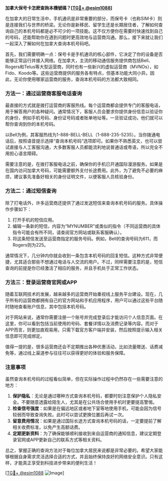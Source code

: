 **加拿大保号卡怎麽查詢本機號碼？[[TG💪+ @esim1088](https://t.me/s/esim1088)]**

在加拿大的日常生活中，手机通讯是非常重要的部分，而保号卡（也称SIM卡）则是连接我们与世界的桥梁。无论你是新移民、留学生还是长期居住者，了解如何查询自己的本机号码都是必不可少的一项技能。这不仅方便你在需要时快速找到自己的号码，还能帮助你在遇到问题时更高效地与运营商沟通。那么，接下来就让我们一起深入了解如何在加拿大查询本机号码吧。

首先，我们需要明确一点：保号卡是手机通讯的核心部件，它决定了你的设备是否能够正常运行并接入网络。在加拿大，主流的移动通信服务提供商包括Bell、Rogers和Telus等大型运营商，同时也有一些新兴的虚拟运营商（MVNOs），如Fido、Koodo等。这些运营商提供的服务各有特点，但基本功能大同小异。因此，无论你使用哪家运营商的服务，查询本机号码的方法都大致相同。

### 方法一：通过运营商客服电话查询

最直接的方式就是拨打运营商的客服热线。每个运营商都会提供专门的客服电话，用于解答用户的各种疑问。通常情况下，客服人员会要求你提供身份信息以验证你的身份，例如手机号码、身份证号码或者账单地址等。一旦验证成功，他们就可以帮你查询到你的本机号码。

以Bell为例，其客服热线为1-888-BELL-BELL（1-888-235-5235）。当你拨通电话后，按照语音提示选择“查询本机号码”选项即可。如果你不熟悉英文，也可以尝试直接与人工客服沟通，大多数客服人员都能流利地说普通话或粤语，所以完全不用担心语言障碍。

需要注意的是，在拨打客服电话之前，确保你的手机已开通国际漫游服务。如果是在国内访问加拿大号码，可能需要额外支付长途费用。此外，为了避免不必要的麻烦，建议事先准备好相关的身份证明文件，以便客服人员核验身份。

### 方法二：通过短信查询

除了打电话外，许多运营商还提供了通过发送短信来查询本机号码的服务。具体操作步骤如下：

1. 打开手机的短信应用。
2. 编辑一条新的短信，内容为“MYNUMBER”或类似的指令（不同运营商的具体指令可能会有所不同，请查阅官方网站或联系客服确认）。
3. 将这条短信发送至运营商指定的服务号码。例如，Bell的查询号码为611，而Rogers则为225。

通常情况下，几分钟内你就会收到一条包含本机号码的回复短信。这种方式非常便捷，尤其适合那些不想通过电话与人交流的用户。不过，同样需要注意的是，短信查询的前提是你已经激活了相应的服务，并且手机处于正常工作状态。

### 方法三：登录运营商官网或APP

随着互联网技术的发展，越来越多的运营商开始重视线上服务平台建设。现在，几乎所有的运营商都拥有自己的官方网站和手机应用程序，用户可以通过这些平台随时随地查看账户信息，其中包括本机号码。

对于网站来说，通常你需要注册一个账号并完成登录后才能访问个人信息页面。在这里，你可以看到包括当前使用的号码、套餐详情以及消费记录等内容。而对于APP而言，则更加直观易用，只需下载官方客户端并安装，然后按照提示输入相关信息即可完成绑定。

值得一提的是，很多运营商还会不定期推出各种优惠活动，比如流量赠送、话费减免等，通过线上渠道参与往往可以获得更好的体验和服务保障。

### 注意事项

虽然查询本机号码的过程看似简单，但在实际操作过程中仍然存在一些需要注意的地方：

1. **保护隐私**：无论是通过哪种方式查询本机号码，都要时刻注意保护个人隐私安全。不要随意透露给陌生人，尤其是在公共场合使用手机时更要提高警惕。
2. **检查信号强度**：如果是在偏远地区或者地下室等地使用手机，可能会因为信号较弱而导致查询失败。此时可以尝试更换位置后再试一次。
3. **留意费用情况**：如果是通过国际长途方式查询本机号码的话，一定要提前了解相关收费标准，以免产生高额话费。
4. **定期更新资料**：为了确保能够顺利接收到来自运营商的通知信息，建议定期登录官网或APP更新自己的联系方式等相关资料。

总之，掌握正确的查询方法对于每位加拿大居民来说都是非常必要的。希望大家能够根据自身需求灵活选择合适的方式，并且始终保持良好的网络安全意识。只有这样，才能真正享受到科技进步带来的便利生活！

[[TG💪+ @esim1088](https://t.me/s/esim1088) ![Image](https://i.postimg.cc/4NQfJmqS/Snipaste-2025-05-13-00-14-12.png)]